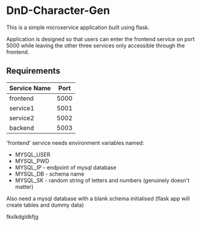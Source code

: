 # DnD-Character-Gen

This is a simple microservice application built using flask.

Application is designed so that users can enter the frontend service on port 5000 while leaving the other three services only accessible through the frontend.

## Requirements

| Service Name | Port |
| ------------ | ---- |
| frontend | 5000 |
| service1 | 5001 |
| service2 | 5002 |
| backend | 5003 |

'frontend' service needs environment variables named:

- MYSQL_USER
- MYSQL_PWD
- MYSQL_IP - endpoint of mysql database
- MYSQL_DB - schema name
- MYSQL_SK - random string of letters and numbers (genuinely doesn't matter)

Also need a mysql database with a blank schema initialised (flask app will create tables and dummy data)

fkslkdgldkfjg
